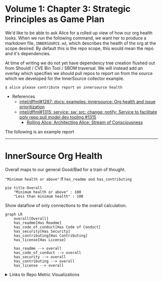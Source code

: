 # Volume 1: Chapter 3: Strategic Principles as Game Plan

We'd like to be able to ask Alice for a rolled up view of how our org
health looks. When we run the following command, we want her to
produce a markdown file, `INNERSOURCE.md`, which describes the health
of the org at the scope desired. By default this is the repo scope,
this would mean the repo and it's dependencies.

At time of writing we do not yet have dependency tree creation flushed
out from ShouldI / CVE Bin Tool / SBOM traversal. We will instead add
an overlay which specifies we should pull repos to report on from the
source which we developed for the InnerSource collector example.

```console
$ alice please contribute report on innersource health
```

- References
  - [intel/dffml#1287: docs: examples: innersource: Org health and issue prioritization](https://github.com/intel/dffml/issues/1287)
  - [intel/dffml#1315: service: sw: src: change: notify: Service to facilitate poly repo pull model dev tooling #1315](https://github.com/intel/dffml/issues/1315#issuecomment-1066814280)
    - [Rolling Alice: Architecting Alice: Stream of Consciousness](../../0000_architecting_alice/0005_stream_of_consciousness.md)

The following is an example report

---

# InnerSource Org Health

Overall maps to our general Good/Bad for a train of thought.

`"Minimum health or above"` if `has_readme and has_contributing`

```mermaid
pie title Overall
    "Minimum health or above" : 100
    "Less than minimum health" : 100
```

Show dataflow of only connections to the overall calculation.

```mermaid
graph LR
    overall[Overall]
    has_readme[Has Readme]
    has_code_of_conduct[Has Code of Conduct]
    has_security[Has Security]
    has_contributing[Has Contributing]
    has_license[Has License]

    has_readme --> overall
    has_code_of_conduct --> overall
    has_security --> overall
    has_contributing --> overall
    has_license --> overall
```

<details>
<summary>Links to Repo Metric Visualizations</summary>

| Repo                           | Report URL                                         |
|--------------------------------|----------------------------------------------------|
| https://github.com/intel/dffml | https://chadig.com/did/repo/github.com/intel/dffml |
| https://github.com/intel/dffml | https://nahdig.com/did/repo/github.com/intel/dffml |

</details>
